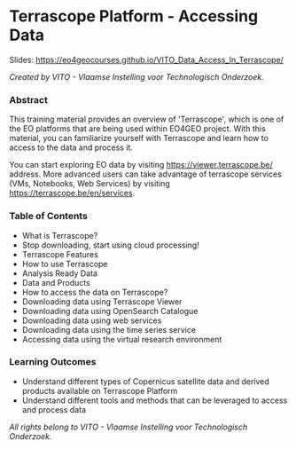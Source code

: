 # Terrascope Platform - Accessing Data
Slides: https://eo4geocourses.github.io/VITO_Data_Access_In_Terrascope/

_Created by VITO - Vlaamse Instelling voor Technologisch Onderzoek._

### Abstract
This training material provides an overview of 'Terrascope', which is one of the EO platforms that are being used within EO4GEO project. With this material, you can familiarize yourself with Terrascope and learn how to access to the data and process it.

You can start exploring EO data by visiting https://viewer.terrascope.be/ address.
More advanced users can take advantage of terrascope services (VMs, Notebooks, Web Services) by visiting https://terrascope.be/en/services.

### Table of Contents

* What is Terrascope?
* Stop downloading, start using cloud processing!
* Terrascope Features
* How to use Terrascope
* Analysis Ready Data
* Data and Products
* How to access the data on Terrascope?
* Downloading data using Terrascope Viewer
* Downloading data using OpenSearch Catalogue
* Downloading data using web services
* Downloading data using the time series service
* Accessing data using the virtual research environment

### Learning Outcomes
* Understand different types of Copernicus satellite data and derived products available on Terrascope Platform
* Understand different tools and methods that can be leveraged to access and process data

_All rights belong to VITO - Vlaamse Instelling voor Technologisch Onderzoek._
